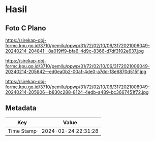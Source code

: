 # Hasil

## Foto C Plano

https://sirekap-obj-formc.kpu.go.id/3710/pemilu/ppwp/31/72/02/10/06/3172021006049-20240214-204841--8a019ff9-bfa6-4d9c-8366-d7df3102e637.jpg

https://sirekap-obj-formc.kpu.go.id/3710/pemilu/ppwp/31/72/02/10/06/3172021006049-20240214-205642--ed0ea0b2-00af-4de0-a7dd-f8e6870d515f.jpg

https://sirekap-obj-formc.kpu.go.id/3710/pemilu/ppwp/31/72/02/10/06/3172021006049-20240214-205906--b830c288-8124-4edb-a489-bc3667451f72.jpg


## Metadata

| Key        | Value               |
| ---------- | ------------------- |
| Time Stamp | 2024-02-24 22:31:28 |



